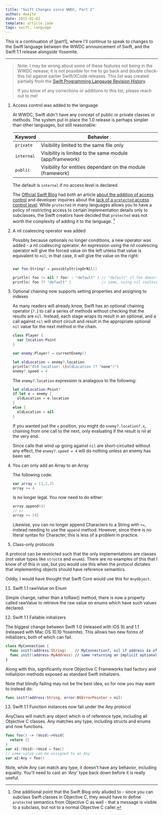 ```yaml
---
title: "Swift Changes since WWDC, Part 2"
author: dwaite
date: 2015-02-02
template: article.jade
tags: swift, language
---
```

This is a continuation of [part1], where I'll continue to speak to changes to
the Swift language between the WWDC announcement of Swift, and the Swift 1.1
release alongside Yosemite.

<hr />

> Note: I may be wrong about some of these features not being in the WWDC
> release; it is not possible for me to go back and double check-this list
> against earlier Swift/XCode releases. This list was created partially from
> the [Swift Programming Langauge Revision History].
>
> If you know of any corrections or additions to this list, please reach out
> to me!

1. Access control was added to the language

   At WWDC, Swift didn't have any concept of public or private classes or
   methods. The system put in place the 1.0 release is perhaps simpler than
   other languages, but still reasonable:

   | Keyword   | Behavior                                                                                               |
   |-----------|---------------------------------------------------------------
   | `private` | Visibility limited to the same file only                      
   | `internal`| Visibility is limited to the same module (app/framework)      
   | `public`  | Visibility for entities dependant on the module (framework)

   The default is `internal` if no access level is declared.

   The [Official Swift Blog] had both an article [about the addition of access
   control][Access Control Article] and developer inquiries about the [lack of
   a `protected` access control level][Protected Mode Article]. While
   `protected` in many languages allows you to have a policy of restricting
   access to certain implementation details only to subclasses, the Swift
   creators have decided that `protected` was not worth the complexity of
   adding it to the language. [^protected-note]

2. A nil coalescing operator was added

   Possibly because optionals no longer conditions, a new operator was added -
   a nil coalescing operator. An expression using the nil coalescing operator
   will give the forced value on the left unless that value is equivalent to 
   `nil`; in that case, it will give the value on the right:

   ```swift

   var foo:String? = possiblyStringOrNil()

   println( foo != nil ? foo! : "default" ) // "default" if foo doesn't have a value
   println( foo ?? "default" )              // same, using nil coalescing operator
   ```

3. Optional chaining now supports setting properties and assigning to indexes

   As many readers will already know, Swift has an optional chaining operator 
   (`?.`) to call a series of methods without checking that the results are 
   `nil`. Instead, each stage wraps its result in an optional, and a call 
   against `nil` will short circuit and result in the appropriate optional `nil`
   value for the next method in the chain.

   ```swift
   class Player {
     var location:Point
   }

   var enemy:Player? = currentEnemy()

   let oldLocation = enemy?.location
   println("Old location: \(oldLocation ?? "none")")
   enemy?.speed = 4
   ```

   The `enemy?.location` expression is analagous to the following:

   ```swift
   let oldLocation:Point?
   if let e = enemy {
     oldLocation = e.location
   }
   else {
     oldLocation = nil
   }
   ```

   If you wanted just the `x` position, you might do `enemy?.location?.x`,
   chaining from one call to the next, only evaluating if the result is nil at
   the very end.

   Since calls that wind up going against `nil` are short-circuited without any
   effect, the `enemy?.speed = 4` will do nothing unless an enemy has been set.

9. You can only add an Array to an Array

   The following code:
   
   ```swift
   var array = [1,2,3]
   array += 4
   ```
   
   Is no longer legal. You now need to do either:

   ```swift
   array.append(4)
   // or
   array += [4]
   ```
   
   Likewise, you can no longer append Characters to a String with `+=`, instead
   needing to use the `append` method. However, since there is no literal syntax
   for Character, this is less of a problem in practice.
   
10. Class-only protocols

   A protocol can be restricted such that the only implementations are classes
   (not value types like `struct`s and `enum`s). There are no examples of this
   that I know of of this in use, but you would use this when the protocol
   dictates that implementing objects should have reference semantics. 
   
   Oddly, I would have thought that Swift Core would use this for `AnyObject`.

11. Swift 1.1 rawValue on Enum

   Simple change; rather than a toRaw() method, there is now a property called
   rawValue to retrieve the raw value on enums which have such values declared.
   
12. Swift 1.1 Failable initializers

   The biggest change between Swift 1.0 (released with iOS 9) and 1.1 (released
   with Mac OS 10.10 Yosemite). This allows two new forms of initializers, both
   of which can fail.
   
   ```swift
   class MyConnection {
     func init?(address:String)    // MyConnection?, nil if address is of the wrong format
     func init!(address:MyAddress) // same returning an implicit optional (MyConnection!)
   }
   ```
   
   Along with this, significantly more Objective C Frameworks had factory and
   initializion methods exposed as standard Swift initializers.
   
   Note that blindly failing may not be the best idea, so for now you may want
   to instead do:
   
   ```swift
   func init?(address:String, error:NSErrorPointer = nil)
   ```
   
13. Swift 1.1 Function instances now fall under the Any protocol

   AnyClass will match any object which is of reference type, including all
   Objective C classes. Any matches any type, including structs and enums and
   now functions.

   ```swift
   func foo() -> (Void)->Void{
     return {}
   }
   var a1:(Void)->Void = foo()
   // same value can be assigned to an Any
   var a2:Any = foo()
   ```
   
   Note, while Any can match any type, it doesn't have any behavior, including
   equality. You'll need to cast an 'Any' type back down before it is really
   useful.

[part 1]: ../swift-changes-since-wwdc/index.md
[Official Swift Blog]: https://developer.apple.com/swift/blog/
[Access Control Article]: https://developer.apple.com/swift/blog/?id=5
[Protected Mode Article]: https://developer.apple.com/swift/blog/?id=11

[Swift Programming Langauge Revision History]: https://developer.apple.com/library/ios/documentation/Swift/Conceptual/Swift_Programming_Language/index.html#//apple_ref/doc/uid/TP40014097-CH3-ID0

[^protected-note]: One additional point that the Swift Blog only alluded to -
since you can subclass Swift classes in Objective C, they would have to define
`protected` semantics from Objective C as well - that a message is visible to a
subclass, but not to a normal Objective C caller.
